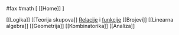 #fax #math [ [[Home]] ]
$\:$

[[Logika]]
[[Teorija skupova]]
[Relacije](Relacija) i [funkcije](Funkcija)
[[Brojevi]]
[[Linearna algebra]]
[[Geometrija]]
[[Kombinatorika]]
[[Analiza]]
